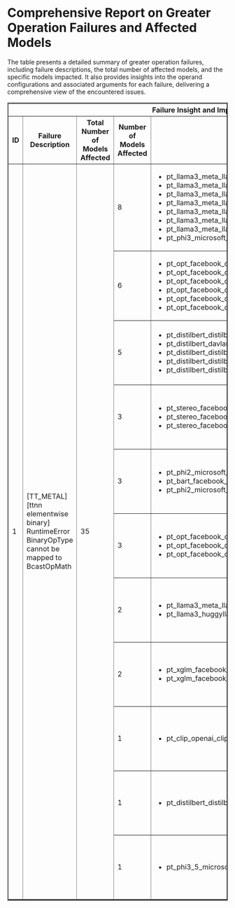 <h1>Comprehensive Report on Greater Operation Failures and Affected Models</h1>
<p>The table presents a detailed summary of greater operation failures, including failure descriptions, the total number of affected models, and the specific models impacted. It also provides insights into the operand configurations and associated arguments for each failure, delivering a comprehensive view of the encountered issues.</p>
<table border="2">
	<thead>
		<tr style="text-align: center;">
			<th colspan="5">Failure Insight and Impacted Models</th>
			<th colspan="2">Greater Operation Details</th>
		</tr>
		<tr style="text-align: center;">
			<th>ID</th>
			<th>Failure Description</th>
			<th>Total Number of Models Affected</th>
			<th>Number of Models Affected</th>
			<th>Affected Models</th>
			<th>Operands</th>
			<th>Arguments</th>
		</tr>
	</thead>
	<tbody>
		<tr>
			<td rowspan="11">1</td>
			<td rowspan="11">[TT_METAL][ttnn elementwise binary] RuntimeError BinaryOpType cannot be mapped to BcastOpMath</td>
			<td rowspan="11">35</td>
			<td>8</td>
			<td><ul><li>pt_llama3_meta_llama_llama_3_1_8b_clm_hf</li><li>pt_llama3_meta_llama_meta_llama_3_8b_instruct_clm_hf</li><li>pt_llama3_meta_llama_llama_3_1_8b_instruct_clm_hf</li><li>pt_llama3_meta_llama_meta_llama_3_8b_clm_hf</li><li>pt_llama3_meta_llama_llama_3_2_1b_clm_hf</li><li>pt_llama3_meta_llama_llama_3_2_1b_instruct_clm_hf</li><li>pt_llama3_meta_llama_llama_3_2_3b_instruct_clm_hf</li><li>pt_phi3_microsoft_phi_3_mini_4k_instruct_clm_hf</li></ul></td>
			<td>Operand(type=Activation, shape=(1, 1, 256, 256), dtype=float32)<br><div align='center'>X</div>Operand(type=Constant, name=const_90, dtype=float32)</td>
			<td></td>
		</tr>
		<tr>
			<td>6</td>
			<td><ul><li>pt_opt_facebook_opt_1_3b_seq_cls_hf</li><li>pt_opt_facebook_opt_125m_seq_cls_hf</li><li>pt_opt_facebook_opt_1_3b_qa_hf</li><li>pt_opt_facebook_opt_350m_qa_hf</li><li>pt_opt_facebook_opt_350m_seq_cls_hf</li><li>pt_opt_facebook_opt_125m_qa_hf</li></ul></td>
			<td>Operand(type=Activation, shape=(1, 1, 32, 32), dtype=float32)<br><div align='center'>X</div>Operand(type=Constant, name=const_70, dtype=float32)</td>
			<td></td>
		</tr>
		<tr>
			<td>5</td>
			<td><ul><li>pt_distilbert_distilbert_base_uncased_mlm_hf</li><li>pt_distilbert_davlan_distilbert_base_multilingual_cased_ner_hrl_token_cls_hf</li><li>pt_distilbert_distilbert_base_multilingual_cased_mlm_hf</li><li>pt_distilbert_distilbert_base_cased_mlm_hf</li><li>pt_distilbert_distilbert_base_uncased_finetuned_sst_2_english_seq_cls_hf</li></ul></td>
			<td>Operand(type=Activation, shape=(1, 12, 128, 128), dtype=float32)<br><div align='center'>X</div>Operand(type=Constant, name=const_3115, dtype=float32)</td>
			<td></td>
		</tr>
		<tr>
			<td>3</td>
			<td><ul><li>pt_stereo_facebook_musicgen_small_music_generation_hf</li><li>pt_stereo_facebook_musicgen_large_music_generation_hf</li><li>pt_stereo_facebook_musicgen_medium_music_generation_hf</li></ul></td>
			<td>Operand(type=Activation, shape=(2, 1, 1, 13), dtype=float32)<br><div align='center'>X</div>Operand(type=Constant, name=const_32153, dtype=float32)</td>
			<td></td>
		</tr>
		<tr>
			<td>3</td>
			<td><ul><li>pt_phi2_microsoft_phi_2_clm_hf</li><li>pt_bart_facebook_bart_large_mnli_seq_cls_hf</li><li>pt_phi2_microsoft_phi_2_pytdml_clm_hf</li></ul></td>
			<td>Operand(type=Activation, shape=(1, 1, 256, 256), dtype=float32)<br><div align='center'>X</div>Operand(type=Constant, name=const_80, dtype=float32)</td>
			<td></td>
		</tr>
		<tr>
			<td>3</td>
			<td><ul><li>pt_opt_facebook_opt_1_3b_clm_hf</li><li>pt_opt_facebook_opt_350m_clm_hf</li><li>pt_opt_facebook_opt_125m_clm_hf</li></ul></td>
			<td>Operand(type=Activation, shape=(1, 1, 256, 256), dtype=float32)<br><div align='center'>X</div>Operand(type=Constant, name=const_70, dtype=float32)</td>
			<td></td>
		</tr>
		<tr>
			<td>2</td>
			<td><ul><li>pt_llama3_meta_llama_llama_3_2_3b_clm_hf</li><li>pt_llama3_huggyllama_llama_7b_clm_hf</li></ul></td>
			<td>Operand(type=Activation, shape=(1, 1, 32, 32), dtype=float32)<br><div align='center'>X</div>Operand(type=Constant, name=const_90, dtype=float32)</td>
			<td></td>
		</tr>
		<tr>
			<td>2</td>
			<td><ul><li>pt_xglm_facebook_xglm_564m_clm_hf</li><li>pt_xglm_facebook_xglm_1_7b_clm_hf</li></ul></td>
			<td>Operand(type=Activation, shape=(1, 1, 256, 256), dtype=float32)<br><div align='center'>X</div>Operand(type=Constant, name=const_60, dtype=float32)</td>
			<td></td>
		</tr>
		<tr>
			<td>1</td>
			<td><ul><li>pt_clip_openai_clip_vit_base_patch32_text_gen_hf_text</li></ul></td>
			<td>Operand(type=Activation, shape=(2, 1, 7, 7), dtype=float32)<br><div align='center'>X</div>Operand(type=Constant, name=const_40, dtype=float32)</td>
			<td></td>
		</tr>
		<tr>
			<td>1</td>
			<td><ul><li>pt_distilbert_distilbert_base_cased_distilled_squad_qa_hf</li></ul></td>
			<td>Operand(type=Activation, shape=(1, 12, 384, 384), dtype=float32)<br><div align='center'>X</div>Operand(type=Constant, name=const_3115, dtype=float32)</td>
			<td></td>
		</tr>
		<tr>
			<td>1</td>
			<td><ul><li>pt_phi3_5_microsoft_phi_3_5_mini_instruct_clm_hf</li></ul></td>
			<td>Operand(type=Activation, shape=(1, 1, 256, 256), dtype=float32)<br><div align='center'>X</div>Operand(type=Constant, name=const_100, dtype=float32)</td>
			<td></td>
		</tr>
	</tbody>
</table>
